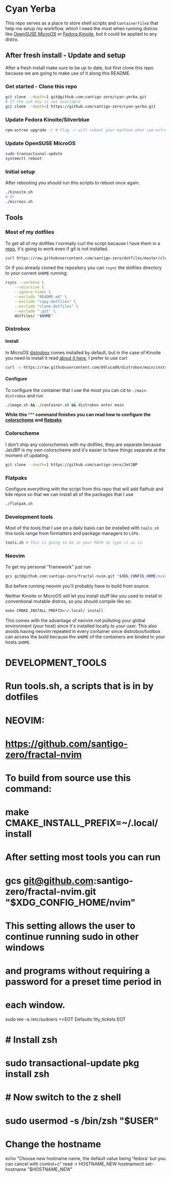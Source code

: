 # Cyan Yerba

This repo serves as a place to store shell scripts and `Containerfile`s that
help me setup my workflow, which I need the most when running distros
like [OpenSUSE MicroOS](https://microos.opensuse.org/) or
[Fedora Kinoite](https://kinoite.fedoraproject.org/download/), but it could
be applied to any distro.

## After fresh install - Update and setup

After a fresh install make sure to be up to date, but first clone this repo
because we are going to make use of it along this README.

### Get started - Clone this repo

```bash
git clone --depth=1 git@github.com:santigo-zero/cyan-yerba.git
# If the ssh key is not available
git clone --depth=1 https://github.com/santigo-zero/cyan-yerba.git
```

### Update Fedora Kinoite/Silverblue

```bash
rpm-ostree upgrade -r # Flag -r will reboot your machine when rpm-ostree finishes.
```

### Update OpenSUSE MicroOS

```bash
sudo transactional-update
systemctl reboot
```

### Initial setup

After rebooting you should run this scripts to reboot once again.

```bash
./kinoite.sh
# Or
./microos.sh
```

## Tools

### Most of my dotfiles

To get all of my dotfiles I normally curl the script because I have them in
a [repo](https://github.com/santigo-zero/dotfiles/), it's going to work even if
git is not installed.

```bash
curl https://raw.githubusercontent.com/santigo-zero/dotfiles/master/clone-dotfiles | bash
```

Or if you already cloned the repository you can `rsync` the dotfiles directory
to your current `$HOME` running:

```bash
rsync --verbose \
    --recursive \
    --ignore-times \
    --exclude "README.md" \
    --exclude "copy-dotfiles" \
    --exclude "clone-dotfiles" \
    --exclude ".git" \
    dotfiles/ "$HOME"
```

### Distrobox

#### Install

In MicroOS [distrobox](https://github.com/89luca89/distrobox) comes installed
by default, but in the case of Kinoite you need to install it read
[about it here](https://github.com/89luca89/distrobox#installation), I prefer
to use curl

```bash
curl -s https://raw.githubusercontent.com/89luca89/distrobox/main/install | sh -s -- --next --prefix ~/.local
```

#### Configure

To configure the container that I use the most you can cd to `./main-distrobox` and run

```bash
./image.sh && ./container.sh && distrobox enter main
```

**While this ^^^ command finishes you can read how to configure the
[colorscheme](###colorscheme) and [flatpaks](###flatpaks)**

### Colorscheme

I don't ship any colorschemes with my dotfiles, they are separate because
JetJBP is my own colorscheme and it's easier to have things separate at
the moment of updating.

```bash
git clone --depth=1 https://github.com/santigo-zero/JetJBP
```

### Flatpaks

Configure everything with the script from this repo that will add
flathub and kde repos so that we can install all of the packages that I use

```bash
./flatpak.sh
```

### Development tools

Most of the tools that I use on a daily basis can be installed with `tools.sh`
this tools range from formatters and package managers to `LSP`s.

```bash
tools.sh # This is going to be in your PATH so type it as is.
```

### Neovim

To get my personal "framework" just run

```bash
gcs git@github.com:santigo-zero/fractal-nvim.git "$XDG_CONFIG_HOME/nvim"
```

But before running neovim you'll probably have to build from source.

Neither Kinoite or MicroOS will let you install stuff like you used to install
in conventional mutable distros, so you should compile like so:

```bash
make CMAKE_INSTALL_PREFIX=~/.local/ install
```

This comes with the advantage of neovim not polluting your global environment
(your host) since it's installed locally to your user. This also avoids having
neovim repeated in every container since distrobox/toolbox can access the build
because the `$HOME` of the containers are binded to your hosts `$HOME`.

#

#

# DEVELOPMENT_TOOLS

# Run tools.sh, a scripts that is in by dotfiles

#

#

# NEOVIM:

# https://github.com/santigo-zero/fractal-nvim

# To build from source use this command:

# make CMAKE_INSTALL_PREFIX=~/.local/ install

# After setting most tools you can run

# gcs git@github.com:santigo-zero/fractal-nvim.git "$XDG_CONFIG_HOME/nvim"

###

# This setting allows the user to continue running sudo in other windows

# and programs without requiring a password for a preset time period in

# each window.

sudo tee -a /etc/sudoers <<EOT
Defaults !tty_tickets
EOT

# # Install zsh

# sudo transactional-update pkg install zsh

# # Now switch to the z shell

# sudo usermod -s /bin/zsh "$USER"

# Change the hostname

echo "Choose new hostname name, the default value being 'fedora' but you can cancel with control+c"
read -r HOSTNAME_NEW
hostnamectl set-hostname "$HOSTNAME_NEW"
